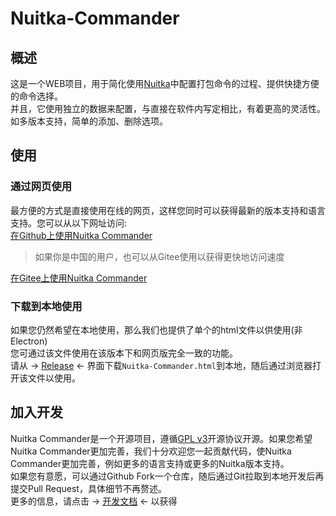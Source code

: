 # Nuitka-Commander

## 概述

这是一个WEB项目，用于简化使用[Nuitka](https://nuitka.net)中配置打包命令的过程、提供快捷方便的命令选择。  
并且，它使用独立的数据来配置，与直接在软件内写定相比，有着更高的灵活性。如多版本支持，简单的添加、删除选项。

## 使用

### 通过网页使用

最方便的方式是直接使用在线的网页，这样您同时可以获得最新的版本支持和语言支持。您可以从以下网址访问:  
[在Github上使用Nuitka Commander](https://nuitka-commander.github.io)
> 如果你是中国的用户，也可以从Gitee使用以获得更快地访问速度

[在Gitee上使用Nuitka Commander](https://nuitka-commander.gitee.io)

### 下载到本地使用

如果您仍然希望在本地使用，那么我们也提供了单个的html文件以供使用(非Electron)  
您可通过该文件使用在该版本下和网页版完全一致的功能。  
请从 -> [Release](https://github.com/Nuitka-Commander/nuitka-commander.github.io/releases/latest) <-
界面下载`Nuitka-Commander.html`到本地，随后通过浏览器打开该文件以使用。

## 加入开发

Nuitka Commander是一个开源项目，遵循[GPL v3](./LICENSE)开源协议开源。如果您希望Nuitka Commander更加完善，我们十分欢迎您一起贡献代码，使Nuitka
Commander更加完善，例如更多的语言支持或更多的Nuitka版本支持。  
如果您有意愿，可以通过Github Fork一个仓库，随后通过Git拉取到本地开发后再提交Pull Request，具体细节不再赘述。  
更多的信息，请点击 -> [开发文档](./docs/get_involved.md) <- 以获得


